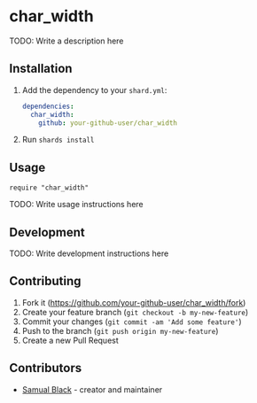 # char_width

TODO: Write a description here

## Installation

1. Add the dependency to your `shard.yml`:

   ```yaml
   dependencies:
     char_width:
       github: your-github-user/char_width
   ```

2. Run `shards install`

## Usage

```crystal
require "char_width"
```

TODO: Write usage instructions here

## Development

TODO: Write development instructions here

## Contributing

1. Fork it (<https://github.com/your-github-user/char_width/fork>)
2. Create your feature branch (`git checkout -b my-new-feature`)
3. Commit your changes (`git commit -am 'Add some feature'`)
4. Push to the branch (`git push origin my-new-feature`)
5. Create a new Pull Request

## Contributors

- [Samual Black](https://github.com/your-github-user) - creator and maintainer

